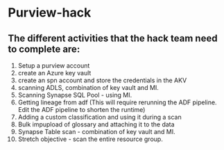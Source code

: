 # Purview-hack

## The different activities that the hack team need to complete are:

1. Setup a purview account
2. create an Azure key vault
3. create an spn account and store the credentials in the AKV
4. scanning ADLS, combination of key vault and MI.
5. Scanning Synapse SQL Pool - using MI.
6. Getting lineage from adf (This will require rerunning the ADF pipeline. Edit the ADF pipeline to shorten the runtime)
7. Adding a custom classification and using it during a scan
8. Bulk impupload of glossary and attaching it to the data
9. Synapse Table scan - combination of key vault and MI.
10. Stretch objective - scan the entire resource group. 
